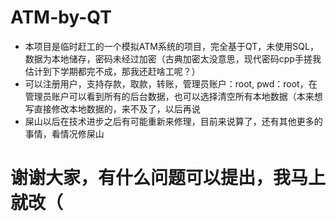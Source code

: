 # ATM-by-QT

- 本项目是临时赶工的一个模拟ATM系统的项目，完全基于QT，未使用SQL，数据为本地储存，密码未经过加密（古典加密太没意思，现代密码cpp手搓我估计到下学期都完不成，那我还赶啥工呢？）
- 可以注册用户，支持存款，取款，转账，管理员账户：root, pwd：root，在管理员账户可以看到所有的后台数据，也可以选择清空所有本地数据（本来想写直接修改本地数据的，来不及了，以后再说
- 屎山以后在技术进步之后有可能重新来修理，目前来说算了，还有其他更多的事情，看情况修屎山

# 谢谢大家，有什么问题可以提出，我马上就改（
